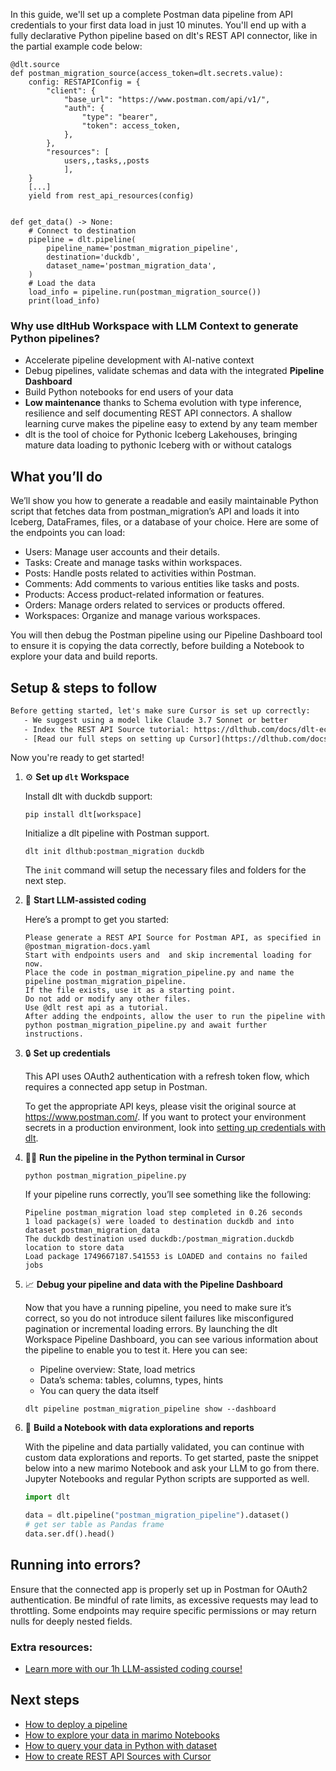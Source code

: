In this guide, we'll set up a complete Postman data pipeline from API credentials to your first data load in just 10 minutes. You'll end up with a fully declarative Python pipeline based on dlt's REST API connector, like in the partial example code below:

```python-outcome
@dlt.source
def postman_migration_source(access_token=dlt.secrets.value):
    config: RESTAPIConfig = {
        "client": {
            "base_url": "https://www.postman.com/api/v1/",
            "auth": {
                "type": "bearer",
                "token": access_token,
            },
        },
        "resources": [
            users,,tasks,,posts
            ],
    }
    [...]
    yield from rest_api_resources(config)


def get_data() -> None:
    # Connect to destination
    pipeline = dlt.pipeline(
        pipeline_name='postman_migration_pipeline',
        destination='duckdb',
        dataset_name='postman_migration_data', 
    )
    # Load the data
    load_info = pipeline.run(postman_migration_source())
    print(load_info) 
```

### Why use dltHub Workspace with LLM Context to generate Python pipelines?

- Accelerate pipeline development with AI-native context
- Debug pipelines, validate schemas and data with the integrated **Pipeline Dashboard**
- Build Python notebooks for end users of your data
- **Low maintenance** thanks to Schema evolution with type inference, resilience and self documenting REST API connectors. A shallow learning curve makes the pipeline easy to extend by any team member
- dlt is the tool of choice for Pythonic Iceberg Lakehouses, bringing mature data loading to pythonic Iceberg with or without catalogs

## What you’ll do

We’ll show you how to generate a readable and easily maintainable Python script that fetches data from postman_migration’s API and loads it into Iceberg, DataFrames, files, or a database of your choice. Here are some of the endpoints you can load:

- Users: Manage user accounts and their details.
- Tasks: Create and manage tasks within workspaces.
- Posts: Handle posts related to activities within Postman.
- Comments: Add comments to various entities like tasks and posts.
- Products: Access product-related information or features.
- Orders: Manage orders related to services or products offered.
- Workspaces: Organize and manage various workspaces.

You will then debug the Postman pipeline using our Pipeline Dashboard tool to ensure it is copying the data correctly, before building a Notebook to explore your data and build reports.

## Setup & steps to follow

```default
Before getting started, let's make sure Cursor is set up correctly:
   - We suggest using a model like Claude 3.7 Sonnet or better
   - Index the REST API Source tutorial: https://dlthub.com/docs/dlt-ecosystem/verified-sources/rest_api/ and add it to context as **@dlt rest api**
   - [Read our full steps on setting up Cursor](https://dlthub.com/docs/dlt-ecosystem/llm-tooling/cursor-restapi#23-configuring-cursor-with-documentation)
```

Now you're ready to get started!

1. ⚙️ **Set up `dlt` Workspace**
    
    Install dlt with duckdb support:
    ```shell
    pip install dlt[workspace]
    ```

    Initialize a dlt pipeline with Postman support.
    ```shell
    dlt init dlthub:postman_migration duckdb
    ```

    The `init` command will setup the necessary files and folders for the next step.
    
2. 🤠 **Start LLM-assisted coding**
    
    Here’s a prompt to get you started:
    
    ```prompt
    Please generate a REST API Source for Postman API, as specified in @postman_migration-docs.yaml 
    Start with endpoints users and  and skip incremental loading for now. 
    Place the code in postman_migration_pipeline.py and name the pipeline postman_migration_pipeline. 
    If the file exists, use it as a starting point. 
    Do not add or modify any other files. 
    Use @dlt rest api as a tutorial. 
    After adding the endpoints, allow the user to run the pipeline with python postman_migration_pipeline.py and await further instructions.
    ```

    
3. 🔒 **Set up credentials** 
    
    This API uses OAuth2 authentication with a refresh token flow, which requires a connected app setup in Postman.
    
    To get the appropriate API keys, please visit the original source at https://www.postman.com/.
    If you want to protect your environment secrets in a production environment, look into [setting up credentials with dlt](https://dlthub.com/docs/walkthroughs/add_credentials).
    
4. 🏃‍♀️ **Run the pipeline in the Python terminal in Cursor**
    
    ```shell
    python postman_migration_pipeline.py
    ```
    
    If your pipeline runs correctly, you’ll see something like the following:
    
    ```shell
    Pipeline postman_migration load step completed in 0.26 seconds
    1 load package(s) were loaded to destination duckdb and into dataset postman_migration_data
    The duckdb destination used duckdb:/postman_migration.duckdb location to store data
    Load package 1749667187.541553 is LOADED and contains no failed jobs
    ```
    
5. 📈 **Debug your pipeline and data with the Pipeline Dashboard**

    Now that you have a running pipeline, you need to make sure it’s correct, so you do not introduce silent failures like misconfigured pagination or incremental loading errors. By launching the dlt Workspace Pipeline Dashboard, you can see various information about the pipeline to enable you to test it. Here you can see:
    - Pipeline overview: State, load metrics
    - Data’s schema: tables, columns, types, hints
    - You can query the data itself
    
    ```shell
    dlt pipeline postman_migration_pipeline show --dashboard
    ```
    
6. 🐍 **Build a Notebook with data explorations and reports**

    With the pipeline and data partially validated, you can continue with custom data explorations and reports. To get started, paste the snippet below into a new marimo Notebook and ask your LLM to go from there. Jupyter Notebooks and regular Python scripts are supported as well.

    
    ```python
    import dlt

   data = dlt.pipeline("postman_migration_pipeline").dataset()
   # get ser table as Pandas frame
   data.ser.df().head()
    ```

## Running into errors?

Ensure that the connected app is properly set up in Postman for OAuth2 authentication. Be mindful of rate limits, as excessive requests may lead to throttling. Some endpoints may require specific permissions or may return nulls for deeply nested fields.

### Extra resources:

- [Learn more with our 1h LLM-assisted coding course!](https://www.youtube.com/watch?v=GGid70rnJuM)

## Next steps

- [How to deploy a pipeline](https://dlthub.com/docs/walkthroughs/deploy-a-pipeline)
- [How to explore your data in marimo Notebooks](https://dlthub.com/docs/general-usage/dataset-access/marimo)
- [How to query your data in Python with dataset](https://dlthub.com/docs/general-usage/dataset-access/dataset)
- [How to create REST API Sources with Cursor](https://dlthub.com/docs/dlt-ecosystem/llm-tooling/cursor-restapi)